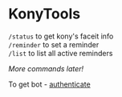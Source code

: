 # KonyTools 

`/status` to get kony's faceit info \
`/reminder` to set a reminder \
`/list` to list all active reminders 

*More commands later!*

To get bot - [authenticate](https://discord.com/oauth2/authorize?client_id=1258371284858044456)
